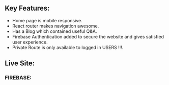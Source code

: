 ## Key Features:
* Home page is mobile responsive.
* React router makes navigation awesome.
* Has a Blog which contained useful Q&A.
* Firebase Authentication added to secure the website and gives satisfied user experience.
* Private Route is only available to logged in USERS !!!.


## Live Site: 
### FIREBASE: